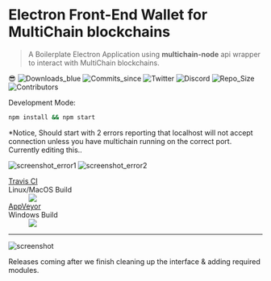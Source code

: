 # Electron Front-End Wallet for MultiChain blockchains

>  A Boilerplate Electron Application using **multichain-node** api wrapper to interact with MultiChain blockchains.
>   
:sunglasses:
![Downloads_blue](https://badged.co/Unibitlabs/electron-multichain-framework/total?badge=https://img.shields.io/badge/downloads-%s-blue.svg)
![Commits_since](https://img.shields.io/github/commits-since/unibitlabs/electron-multichain-framework/1.0.0.svg)
![Twitter](https://img.shields.io/twitter/follow/unibitlabs.svg?style=social&logo=twitter&label=Follow&maxAge=2592000)
![Discord](https://img.shields.io/discord/393883776096272384.svg)
![Repo_Size](https://img.shields.io/github/repo-size/badges/shields.svg)
![Contributors](https://img.shields.io/github/contributors/unibitlabs/electron-multichain-framework.svg)

Development Mode:
~~~~bash
npm install && npm start
~~~~
*Notice, Should start with 2 errors reporting that localhost will not accept connection unless you have multichain running on the correct port. Currently editing this..

![screenshot_error1](https://image.ibb.co/h2Fcnn/2018_03_12_15_32_19_Error.png "Error 1")
![screenshot_error2](https://image.ibb.co/jCx1DS/2018_03_12_15_33_03_Error.png "Error 2")

<dl><a href="https://travis-ci.org/unibitlabs/electron-multichain-framework/branches">
  <dt>Travis CI</dt></a> Linux/MacOS Build
  <dd><img src="https://travis-ci.org/unibitlabs/electron-multichain-framework.svg?branch=master"></dd>
  <a href="https://ci.appveyor.com/project/Roy/electron-multichain-framework">
    <dt>AppVeyor</dt></a> Windows Build
  <dd><img src="https://ci.appveyor.com/api/projects/status/c0ktjf99cqm19f3m?svg=true"></dd>
</dl>

***

![screenshot](https://image.ibb.co/dfZUF7/demo_mc.png "Screenshot")

Releases coming after we finish cleaning up the interface & adding required modules.
